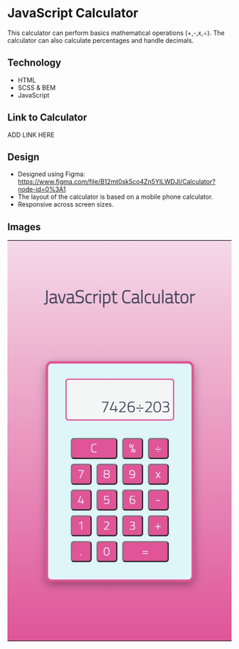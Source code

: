 # JavaScript Calculator
This calculator can perform basics mathematical operations (+,-,x,÷). The calculator can also calculate percentages and handle decimals.

## Technology
* HTML
* SCSS & BEM
* JavaScript

## Link to Calculator
ADD LINK HERE

## Design
* Designed using Figma: https://www.figma.com/file/B12mt0sk5co4Zn5YlLWDJl/Calculator?node-id=0%3A1 
* The layout of the calculator is based on a mobile phone calculator.
* Responsive across screen sizes.

## Images
![calculator-preview-image](https://github.com/blaisebuckland/calculator/blob/main/Calculator-image.jpg)
